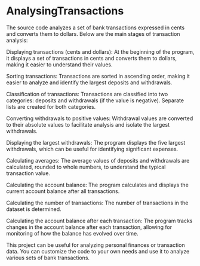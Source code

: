 # AnalysingTransactions
The source code analyzes a set of bank transactions expressed in cents and converts them to dollars. Below are the main stages of transaction analysis:

Displaying transactions (cents and dollars): At the beginning of the program, it displays a set of transactions in cents and converts them to dollars, making it easier to understand their values.

Sorting transactions: Transactions are sorted in ascending order, making it easier to analyze and identify the largest deposits and withdrawals.

Classification of transactions: Transactions are classified into two categories: deposits and withdrawals (if the value is negative). Separate lists are created for both categories.

Converting withdrawals to positive values: Withdrawal values are converted to their absolute values to facilitate analysis and isolate the largest withdrawals.

Displaying the largest withdrawals: The program displays the five largest withdrawals, which can be useful for identifying significant expenses.

Calculating averages: The average values of deposits and withdrawals are calculated, rounded to whole numbers, to understand the typical transaction value.

Calculating the account balance: The program calculates and displays the current account balance after all transactions.

Calculating the number of transactions: The number of transactions in the dataset is determined.

Calculating the account balance after each transaction: The program tracks changes in the account balance after each transaction, allowing for monitoring of how the balance has evolved over time.

This project can be useful for analyzing personal finances or transaction data. You can customize the code to your own needs and use it to analyze various sets of bank transactions.
